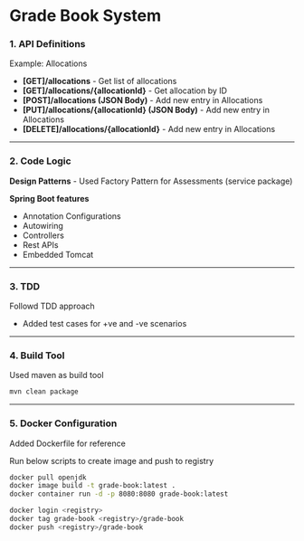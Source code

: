 # Grade Book System

### 1. API Definitions

Example: Allocations

  - **[GET]/allocations** - Get list of allocations
  - **[GET]/allocations/{allocationId}** - Get allocation by ID
  - **[POST]/allocations (JSON Body)** - Add new entry in Allocations
  - **[PUT]/allocations/{allocationId} (JSON Body)**  - Add new entry in Allocations
  - **[DELETE]/allocations/{allocationId}**  - Add new entry in Allocations
  
---

### 2. Code Logic

  **Design Patterns** - Used Factory Pattern for Assessments (service package)
  
  **Spring Boot features**
  
  - Annotation Configurations
  - Autowiring
  - Controllers
  - Rest APIs
  - Embedded Tomcat
  
  ---
  
 ### 3. TDD
 
 Followd TDD approach
 
   - Added test cases for +ve and -ve scenarios

---

 ### 4. Build Tool
 
 Used maven as build tool
 
   ```sh
   mvn clean package
   ```
---

 ### 5. Docker Configuration
 
 Added Dockerfile for reference
 
 Run below scripts to create image and push to registry
 
 
   ```sh
   docker pull openjdk
   docker image build -t grade-book:latest .
   docker container run -d -p 8080:8080 grade-book:latest
   ```


   ```sh
   docker login <registry>
   docker tag grade-book <registry>/grade-book
   docker push <registry>/grade-book
   ```